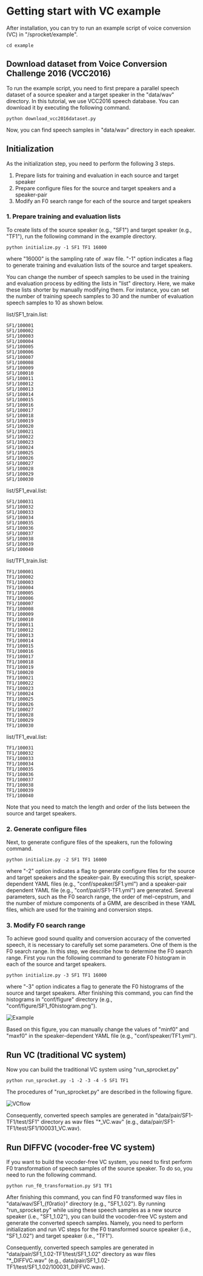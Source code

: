 # Getting start with VC example
After installation, you can try to run an example script of voice conversion (VC) in "/sprocket/example".

```
cd example
```

## Download dataset from Voice Conversion Challenge 2016 (VCC2016)
To run the example script, you need to first prepare a parallel speech dataset of a source speaker and a target speaker in the "data/wav" directory.
In this tutorial, we use VCC2016 speech database.  You can download it by executing the following command.

```
python download_vcc2016dataset.py
```

Now, you can find speech samples in "data/wav" directory in each speaker.

## Initialization
As the initialization step, you need to perform the following 3 steps.

1. Prepare lists for training and evaluation in each source and target speaker
2. Prepare configure files for the source and target speakers and a speaker-pair
3. Modify an F0 search range for each of the source and target speakers

### 1. Prepare training and evaluation lists
To create lists of the source speaker (e.g., "SF1") and target speaker (e.g., "TF1"), run the following command in the example directory.

```
python initialize.py -1 SF1 TF1 16000
```
where "16000" is the sampling rate of .wav file.
"-1" option indicates a flag to generate training and evaluation lists of the source and target speakers.

You can change the number of speech samples to be used in the training and evaluation process by editing the lists in "list" directory.
Here, we make these lists shorter by manually modifying them. For instance, you can set the number of training speech samples to 30 and the number of evaluation speech samples to 10 as shown below.

list/SF1\_train.list:

```
SF1/100001
SF1/100002
SF1/100003
SF1/100004
SF1/100005
SF1/100006
SF1/100007
SF1/100008
SF1/100009
SF1/100010
SF1/100011
SF1/100012
SF1/100013
SF1/100014
SF1/100015
SF1/100016
SF1/100017
SF1/100018
SF1/100019
SF1/100020
SF1/100021
SF1/100022
SF1/100023
SF1/100024
SF1/100025
SF1/100026
SF1/100027
SF1/100028
SF1/100029
SF1/100030
```
list/SF1\_eval.list:

```
SF1/100031
SF1/100032
SF1/100033
SF1/100034
SF1/100035
SF1/100036
SF1/100037
SF1/100038
SF1/100039
SF1/100040
```

list/TF1\_train.list:

```
TF1/100001
TF1/100002
TF1/100003
TF1/100004
TF1/100005
TF1/100006
TF1/100007
TF1/100008
TF1/100009
TF1/100010
TF1/100011
TF1/100012
TF1/100013
TF1/100014
TF1/100015
TF1/100016
TF1/100017
TF1/100018
TF1/100019
TF1/100020
TF1/100021
TF1/100022
TF1/100023
TF1/100024
TF1/100025
TF1/100026
TF1/100027
TF1/100028
TF1/100029
TF1/100030
```

list/TF1\_eval.list:

```
TF1/100031
TF1/100032
TF1/100033
TF1/100034
TF1/100035
TF1/100036
TF1/100037
TF1/100038
TF1/100039
TF1/100040
```
Note that you need to match the length and order of the lists between the source and target speakers.

### 2. Generate configure files
Next, to generate configure files of the speakers, run the following command.

```
python initialize.py -2 SF1 TF1 16000
```
where "-2" option indicates a flag to generate configure files for the source and target speakers and the speaker-pair.
By executing this script, speaker-dependent YAML files (e.g., "conf/speaker/SF1.yml") and a speaker-pair dependent YAML file (e.g., "conf/pair/SF1-TF1.yml") are generated.
Several parameters, such as the F0 search range, the order of mel-cepstrum, and the number of mixture components of a GMM, are described in these YAML files, which are used for the training and conversion steps.

### 3. Modify F0 search range
To achieve good sound quality and conversion accuracy of the converted speech, it is necessary to carefully set some parameters. One of them is the F0 search range.
In this step, we describe how to determine the F0 search range.
First you run the following command to generate F0 histogram in each of the source and target speakers.

```
python initialize.py -3 SF1 TF1 16000
```
where "-3" option indicates a flag to generate the F0 histograms of the source and target speakers.
After finishing this command, you can find the histograms in "conf/figure" directory (e.g., "conf/figure/SF1\_f0histogram.png").

![Example](png/f0histogram_example.png)

Based on this figure, you can manually change the values of "minf0" and "maxf0" in the speaker-dependent YAML file (e.g., "conf/speaker/TF1.yml").

## Run VC (traditional VC system)
Now you can build the traditional VC system using "run_sprocket.py"

```
python run_sprocket.py -1 -2 -3 -4 -5 SF1 TF1
```
The procedures of "run_sprocket.py" are described in the following figure.

![VCflow](png/vc_flow.png)

Consequently, converted speech samples are generated in "data/pair/SF1-TF1/test/SF1" directory as wav files "*\_VC.wav" (e.g., data/pair/SF1-TF1/test/SF1/100031_VC.wav).

## Run DIFFVC (vocoder-free VC system)
If you want to build the vocoder-free VC system, you need to first perform F0 transformation of speech samples of the source speaker.
To do so, you need to run the following command.

```
python run_f0_transformation.py SF1 TF1
```

After finishing this command, you can find F0 transformed wav files in "data/wav/SF1\_{f0ratio}" directory (e.g., "SF1\_1.02").
By running "run_sprocket.py" while using these speech samples as a new source speaker (i.e., "SF1\_1.02"), you can build the vocoder-free VC system and generate the converted speech samples.  Namely, you need to perform initialization and run VC steps for the F0 transformed source speaker (i.e., "SF1\_1.02") and target speaker (i.e., "TF1").

Consequently, converted speech samples are generated in "data/pair/SF1\_1.02-TF1/test/SF1\_1.02" directory as wav files "*\_DIFFVC.wav" (e.g., data/pair/SF1\_1.02-TF1/test/SF1\_1.02/100031\_DIFFVC.wav).
